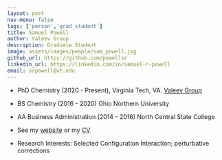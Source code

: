 ```yaml
---
layout: post 
nav-menu: false 
tags: ['person','grad_student']
title: Samuel Powell 
author: Valeev Group 
description: Graduate Student 
image: assets/images/people/sam_powell.jpg
github_url: https://github.com/powellsr
linkedin_url: https://linkedin.com/in/samuel-r-powell
email: srpowell@vt.edu
---
```

- PhD Chemistry (2020 - Present), Virginia Tech, VA. <a href="https://valeevgroup.github.io/">Valeev Group</a>
- BS Chemistry (2016 - 2020) Ohio Northern University
- AA Business Administration (2014 - 2016) North Central State College
- See my <a href="https://samuelrpowell.com/">website</a> or my <a href="../assets/docs/powell_samuel_cv_2023-04-01.pdf">CV</a>

- Research Interests:
  Selected Configuration Interaction; perturbative corrections
